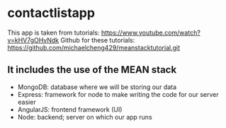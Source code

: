 # contactlistapp

This app is taken from tutorials: https://www.youtube.com/watch?v=kHV7gOHvNdk
Github for these tutorials: https://github.com/michaelcheng429/meanstacktutorial.git

## It includes the use of the MEAN stack

- MongoDB: database where we will be storing our data
- Express: framework for node to make writing the code for our server easier
- AngularJS: frontend framework (UI)
- Node: backend; server on which our app runs
